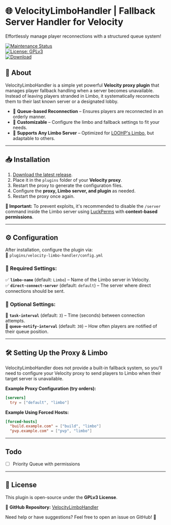 # 🌐 VelocityLimboHandler | Fallback Server Handler for Velocity  
Effortlessly manage player reconnections with a structured queue system!  

[![Maintenance Status](https://img.shields.io/badge/maintenance-passively--maintained-yellowgreen.svg)](https://github.com/AkselGlyholt/velocity-limbo-handler)  
[![License: GPLv3](https://img.shields.io/badge/License-GPLv3-brightgreen)](https://github.com/AkselGlyholt/velocity-limbo-handler/blob/main/LICENSE)  
[![Download](https://img.shields.io/badge/Download-latest%20release-brightgreen)](https://github.com/AkselGlyholt/velocity-limbo-handler/releases/latest)  

## 🎯 About  
VelocityLimboHandler is a simple yet powerful **Velocity proxy plugin** that manages player fallback handling when a server becomes unavailable. Instead of leaving players stranded in Limbo, it systematically reconnects them to their last known server or a designated lobby.  

- 🔹 **Queue-based Reconnection** – Ensures players are reconnected in an orderly manner.  
- 🔹 **Customizable** – Configure the limbo and fallback settings to fit your needs.  
- 🔹 **Supports Any Limbo Server** – Optimized for [LOOHP's Limbo](https://github.com/LOOHP/Limbo), but adaptable to others.  

---

## 📥 Installation  
1. [Download the latest release](https://github.com/AkselGlyholt/velocity-limbo-handler/releases/latest).  
2. Place it in the `plugins` folder of your **Velocity proxy**.  
3. Restart the proxy to generate the configuration files.  
4. Configure the **proxy, Limbo server, and plugin** as needed.  
5. Restart the proxy once again.  

**🔹 Important:** To prevent exploits, it's recommended to disable the `/server` command inside the Limbo server using [LuckPerms](https://luckperms.net/) with **context-based permissions**.  

---

## ⚙️ Configuration  
After installation, configure the plugin via:  
📂 `plugins/velocity-limbo-handler/config.yml`  

### 🔹 **Required Settings:**  
✅ **`limbo-name`** (default: `Limbo`) – Name of the Limbo server in Velocity.  
✅ **`direct-connect-server`** (default: `default`) – The server where direct connections should be sent.  

### 🔹 **Optional Settings:**  
🔄 **`task-interval`** (default: `3`) – Time (seconds) between connection attempts.  
🔔 **`queue-notify-interval`** (default: `30`) – How often players are notified of their queue position.  

---

## 🛠️ Setting Up the Proxy & Limbo  
VelocityLimboHandler does not provide a built-in fallback system, so you'll need to configure your Velocity proxy to send players to Limbo when their target server is unavailable.  

**Example Proxy Configuration (try orders):**  
```toml
[servers]
  try = ["default", "limbo"]
```
  
**Example Using Forced Hosts:**  
```toml
[forced-hosts]
  "build.example.com" = ["build", "limbo"]
  "pvp.example.com" = ["pvp", "limbo"]
```

---

## Todo
* [ ] Priority Queue with permissions

---

## 📜 License  
This plugin is open-source under the **GPLv3 License**.  

🔗 **GitHub Repository:** [VelocityLimboHandler](https://github.com/AkselGlyholt/velocity-limbo-handler)  

Need help or have suggestions? Feel free to open an issue on GitHub! 🚀  

